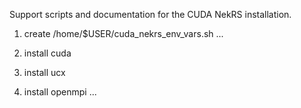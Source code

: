 Support scripts and documentation for the CUDA NekRS installation.

1) create /home/$USER/cuda_nekrs_env_vars.sh
...   
2) install cuda

3) install ucx

4) install openmpi
...
